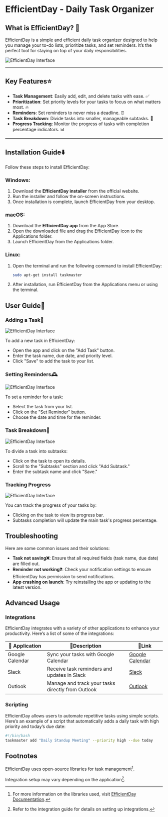 
# EfficientDay - Daily Task Organizer

## What is EfficientDay? 🤔

EfficientDay is a simple and efficient daily task organizer designed to help you manage your to-do lists, prioritize tasks, and set reminders. It’s the perfect tool for staying on top of your daily responsibilities.

![EfficientDay Interface](https://assets.ycodeapp.com/assets/app18525/Images/u69OTYnc5mJFStZRPLesotrOfZrBHMa3rcsCiZxe.webp)


---

## Key Features⭐
- **Task Management**: Easily add, edit, and delete tasks with ease. ✅
- **Prioritization**: Set priority levels for your tasks to focus on what matters most. 🔥
- **Reminders**: Set reminders to never miss a deadline. ⏰
- **Task Breakdown**: Divide tasks into smaller, manageable 
 subtasks. 📝
- **Progress Tracking**: Monitor the progress of tasks with completion percentage indicators. 📊

---
## Installation Guide⬇️
Follow these steps to install EfficientDay:

### Windows:
1. Download the **EfficientDay installer** from the official website.
2. Run the installer and follow the on-screen instructions.
3. Once installation is complete, launch EfficientDay from your desktop.

### macOS:
1. Download the **EfficientDay app** from the App Store.
2. Open the downloaded file and drag the EfficientDay icon to the Applications folder.
3. Launch EfficientDay from the Applications folder.

### Linux:
1. Open the terminal and run the following command to install EfficientDay:
   ```bash
   sudo apt-get install taskmaster
2. After installation, run EfficientDay from the Applications menu or using the terminal.
## User Guide👤

### Adding a Task📝
![EfficientDay Interface](https://img.freepik.com/free-vector/add-tasks-concept-illustration_114360-4765.jpg?semt=ais_hybrid)

To add a new task in EfficientDay:
- Open the app and click on the "Add Task" button.
- Enter the task name, due date, and priority level.
- Click "Save" to add the task to your list.

### Setting Reminders🕰️
![EfficientDay Interface](https://static.vecteezy.com/system/resources/previews/008/143/941/non_2x/flat-isometric-concept-illustration-plan-reminder-alarm-clock-app-free-vector.jpg)

To set a reminder for a task:
- Select the task from your list.
- Click on the "Set Reminder" button.
- Choose the date and time for the reminder.

### Task Breakdown📝
![EfficientDay Interface](https://thumbor.forbes.com/thumbor/fit-in/900x510/https://www.forbes.com/advisor/wp-content/uploads/2021/10/work_breakdown_chart_-_article_image.jpg)


To divide a task into subtasks:
- Click on the task to open its details.
- Scroll to the "Subtasks" section and click "Add Subtask."
- Enter the subtask name and click "Save."

### Tracking Progress
![EfficientDay Interface](https://img.freepik.com/premium-vector/businessman-checking-documents-project-tracking-goal-tracker-successfully-completed_327176-822.jpg
)

You can track the progress of your tasks by:
- Clicking on the task to view its progress bar.
- Subtasks completion will update the main task's progress percentage.

## Troubleshooting
Here are some common issues and their solutions:

- **Task not saving❌**: Ensure that all required fields (task name, due date) are filled out.
- **Reminder not working❓**: Check your notification settings to ensure EfficientDay has permission to send notifications.
- **App crashing on launch**: Try reinstalling the app or updating to the latest version.

## Advanced Usage



### Integrations 
EfficientDay integrates with a variety of other applications to enhance your productivity. Here’s a list of some of the integrations:

   | 📱 Application| 💬Description                                                                     |                       🔗Link |
|----------------|-------------------------------------------------------|-----------------------------|
| Google Calendar| Sync your tasks with Google Calendar | [Google Calendar](https://calendar.google.com) |
| Slack | Receive task reminders and updates in Slack | [Slack](https://slack.com) |
| Outlook | Manage and track your tasks directly from Outlook | [Outlook](https://outlook.com)|


### Scripting
EfficientDay allows users to automate repetitive tasks using simple scripts. Here’s an example of a script that automatically adds a daily task with high priority and today’s due date:

```bash
#!/bin/bash
taskmaster add "Daily Standup Meeting" --priority high --due today
```

## Footnotes

EfficientDay uses open-source libraries for task management[^1].

Integration setup may vary depending on the application[^2].

[^1]: For more information on the libraries used, visit [EfficientDay Documentation](https://EfficientDay-docs.com).
[^2]: Refer to the integration guide for details on setting up integrations.
